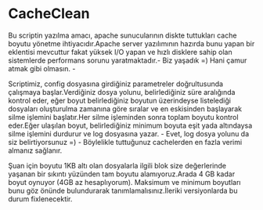 # CacheClean

Bu scriptin yazılma amacı, apache sunucularının diskte tuttukları cache boyutu yönetme ihtiyacıdır.Apache server yazılımının hazırda bunu yapan bir eklentisi mevcuttur fakat yüksek I/O yapan ve hızlı disklere sahip olan sistemlerde performans sorunu yaratmaktadır.- Biz yaşadık =) Hani çamur atmak gibi olmasın. -

Scriptimiz, config dosyasına girdiğiniz parametreler doğrultusunda çalışmaya başlar.Verdiğiniz dosya yolunu, belirlediğiniz süre aralığında kontrol eder, eğer boyut belirlediğiniz boyutun üzerindeyse listelediği dosyaları oluşturulma zamanına göre sıralar ve en eskisinden başlayarak silme işlemini başlatır.Her silme işleminden sonra toplam boyutu kontrol eder.Eğer ulaşılan boyut, belirlediğiniz minimum boyuta eşit yada altındaysa silme işlemini durdurur ve log dosyasına yazar. - Evet, log dosya yolunu da siz belirtiyorsunuz =) -
Böylelikle tuttuğunuz cachelerden en fazla verimi almanız sağlanır.

Şuan için boyutu 1KB altı olan dosyalarla ilgili blok size değerlerinde yaşanan bir sıkıntı yüzünden tam boyutu alamıyoruz.Arada 4 GB kadar boyut oynuyor (4GB az hesaplıyorum). Maksimum ve minimum boyutları bunu göz önünde bulundurarak tanımlamalısınız.İleriki versiyonlarda bu durum fixlenecektir.
